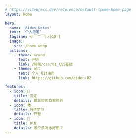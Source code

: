 ```yaml
---
# https://vitepress.dev/reference/default-theme-home-page
layout: home

hero:
  name: 'Aiden Notes'
  text: '个人随笔'
  tagline: <(￣︶￣)↗[GO!]
  image:
    src: /home.webp
  actions:
    - theme: brand
      text: 开始
      link: /前端/css/01_CSS基础
    - theme: alt
      text: 个人 GitHub
      link: https://github.com/aiden-02

features:
  - icon: 🔩
    title: 沉淀
    details: 螺丝钉的自我修养
  - icon: 📚
    title: 持续学习
    details: 开卷
  - icon: 🫡
    title: 护发
    details: 哪个洗发水好用？
---
```


<Confetti />

